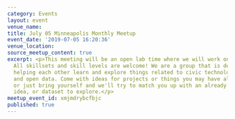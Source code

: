 ```yaml
---
category: Events
layout: event
venue_name:
title: July 05 Minneapolis Monthly Meetup
event_date: '2019-07-05 16:20:36'
venue_location:
source_meetup_content: true
excerpt: <p>This meeting will be an open lab time where we will work on projects.
  All skillsets and skill levels are welcome! We are a group that is dedicated to
  helping each other learn and explore things related to civic technology, open government,
  and open data. Come with ideas for projects or things you may have already started,
  or just bring yourself and we'll try to match you up with an already existing project,
  idea, or dataset to explore.</p>
meetup_event_id: xmjmdrybcfbjc
published: true
---
```

